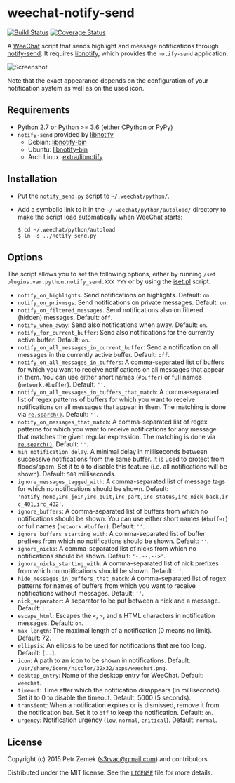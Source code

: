 weechat-notify-send
===================

[![Build Status](https://github.com/s3rvac/weechat-notify-send/actions/workflows/tests.yml/badge.svg?branch=master)](https://github.com/s3rvac/weechat-notify-send/actions/workflows/tests.yml?query=branch%3Amaster)
[![Coverage Status](https://coveralls.io/repos/github/s3rvac/weechat-notify-send/badge.svg?branch=master)](https://coveralls.io/github/s3rvac/weechat-notify-send?branch=master)

A [WeeChat](https://weechat.org/) script that sends highlight and message
notifications through
[notify-send](http://manpages.ubuntu.com/manpages/vivid/man1/notify-send.1.html).
It requires [libnotify](https://developer.gnome.org/libnotify/), which provides
the `notify-send` application.

![Screenshot](screenshot.png "A screenshot from my desktop.")

Note that the exact appearance depends on the configuration of your
notification system as well as on the used icon.

Requirements
------------

* Python 2.7 or Python >= 3.6 (either CPython or PyPy)
* `notify-send` provided by [libnotify](https://developer.gnome.org/libnotify/)
    * Debian: [libnotify-bin](https://packages.debian.org/bullseye/libnotify-bin)
    * Ubuntu: [libnotify-bin](https://packages.ubuntu.com/focal/libnotify-bin)
    * Arch Linux: [extra/libnotify](https://www.archlinux.org/packages/extra/x86_64/libnotify/)

Installation
------------

* Put the
  [`notify_send.py`](https://raw.githubusercontent.com/s3rvac/weechat-notify-send/master/notify_send.py)
  script to `~/.weechat/python/`.
* Add a symbolic link to it in the `~/.weechat/python/autoload/` directory
  to make the script load automatically when WeeChat starts:

    ```
    $ cd ~/.weechat/python/autoload
    $ ln -s ../notify_send.py
    ```

Options
-------

The script allows you to set the following options, either by running `/set
plugins.var.python.notify_send.XXX YYY` or by using the
[iset.pl](https://weechat.org/scripts/source/iset.pl.html/) script.

* `notify_on_highlights`. Send notifications on highlights. Default: `on`.
* `notify_on_privmsgs`. Send notifications on private messages. Default: `on`.
* `notify_on_filtered_messages`. Send notifications also on filtered (hidden)
  messages. Default: `off`.
* `notify_when_away`: Send also notifications when away. Default: `on`.
* `notify_for_current_buffer`: Send also notifications for the currently active
  buffer. Default: `on`.
* `notify_on_all_messages_in_current_buffer`: Send a notification on all
  messages in the currently active buffer. Default: `off`.
* `notify_on_all_messages_in_buffers`: A comma-separated list of buffers for
  which you want to receive notifications on all messages that appear in them.
  You can use either short names (`#buffer`) or full names (`network.#buffer`).
  Default: `''`.
* `notify_on_all_messages_in_buffers_that_match`: A comma-separated list of
  regex patterns of buffers for which you want to receive notifications on all
  messages that appear in them. The matching is done via
  [`re.search()`](https://docs.python.org/3/library/re.html#re.search).
  Default: `''`.
* `notify_on_messages_that_match`: A comma-separated list of regex patterns for
  which you want to receive notifications for any message that matches
  the given regular expression. The matching is done via
  [`re.search()`](https://docs.python.org/3/library/re.html#re.search).
  Default: `''`.
* `min_notification_delay`. A minimal delay in milliseconds between successive
  notifications from the same buffer. It is used to protect from floods/spam.
  Set it to `0` to disable this feature (i.e. all notifications will be shown).
  Default: `500` milliseconds.
* `ignore_messages_tagged_with`: A comma-separated list of message tags for
  which no notifications should be shown. Default:
  `'notify_none,irc_join,irc_quit,irc_part,irc_status,irc_nick_back,irc_401,irc_402'`.
* `ignore_buffers`: A comma-separated list of buffers from which no
  notifications should be shown. You can use either short names (`#buffer`) or
  full names (`network.#buffer`). Default: `''`.
* `ignore_buffers_starting_with`: A comma-separated list of buffer prefixes
  from which no notifications should be shown. Default: `''`.
* `ignore_nicks`: A comma-separated list of nicks from which no notifications
  should be shown. Default: `'-,--,-->'`.
* `ignore_nicks_starting_with`: A comma-separated list of nick prefixes from
  which no notifications should be shown. Default: `''`.
* `hide_messages_in_buffers_that_match`: A comma-separated list of regex
  patterns for names of buffers from which you want to receive notifications
  without messages. Default: `''`.
* `nick_separator`: A separator to be put between a nick and a message.
  Default: `: `.
* `escape_html`: Escapes the `<`, `>`, and `&` HTML
  characters in notification messages. Default: `on`.
* `max_length`: The maximal length of a notification (0 means no limit).
  Default: 72.
* `ellipsis`: An ellipsis to be used for notifications that are too long.
  Default: `[..]`.
* `icon`: A path to an icon to be shown in notifications. Default:
  `/usr/share/icons/hicolor/32x32/apps/weechat.png`.
* `desktop_entry`: Name of the desktop entry for WeeChat. Default: `weechat`.
* `timeout`: Time after which the notification disappears (in milliseconds).
  Set it to 0 to disable the timeout. Default: 5000 (5 seconds).
* `transient`: When a notification expires or is dismissed, remove it from the
  notification bar. Set it to `off` to keep the notification. Default: `on`.
* `urgency`: Notification urgency (`low`, `normal`, `critical`). Default:
  `normal`.

License
-------

Copyright (c) 2015 Petr Zemek (s3rvac@gmail.com) and contributors.

Distributed under the MIT license. See the
[`LICENSE`](https://github.com/s3rvac/weechat-notify-send/blob/master/LICENSE)
file for more details.
